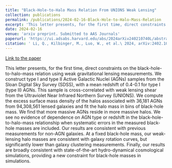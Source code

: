 ```yaml
---
title: "Black-Hole-to-Halo Mass Relation From UNIONS Weak Lensing"
collection: publications
permalink: /publications/2024-02-16-Black-Hole-to-Halo-Mass-Relation
excerpt: 'This letter presents, for the first time, direct constraints on the black-hole-to-halo-mass relation using weak gravitational lensing measurements. We construct type I and type II Active Galactic Nuclei (AGNs) samples from the Sloan Digital Sky Survey (SDSS), with a mean redshift of 0.4-0.1 for type I (type II) AGNs. This sample is cross-correlated with weak lensing shear from the Ultraviolet Near Infrared Northern Survey (UNIONS). We compute the excess surface mass density of the halos associated with 36,181 AGNs from 94,308,561 lensed galaxies and fit the halo mass in bins of black-hole mass. We find that more massive AGNs reside in more massive halos. We see no evidence of dependence on AGN type or redshift in the black-hole-to-halo-mass relationship when systematic errors in the measured black-hole masses are included. Our results are consistent with previous measurements for non-AGN galaxies. At a fixed black-hole mass, our weak-lensing halo masses are consistent with galaxy rotation curves, but significantly lower than galaxy clustering measurements. Finally, our results are broadly consistent with state-of-the-art hydro-dynamical cosmological simulations, providing a new constraint for black-hole masses in simulations.'
date: 2024-02-16
venue: 'arxiv preprint. Submitted to AAS Journals'
paperurl: 'https://ui.adsabs.harvard.edu/abs/2024arXiv240210740L/abstract'
citation: ' Li, Q., Kilbinger, M., Luo, W., et al.\ 2024, arXiv:2402.10740. doi:10.48550/arXiv.2402.10740'
---
```


<a href='https://ui.adsabs.harvard.edu/abs/2024arXiv240210740L/abstract'>Link to the paper</a>

This letter presents, for the first time, direct constraints on the black-hole-to-halo-mass relation using weak gravitational lensing measurements. We construct type I and type II Active Galactic Nuclei (AGNs) samples from the Sloan Digital Sky Survey (SDSS), with a mean redshift of 0.4-0.1 for type I (type II) AGNs. This sample is cross-correlated with weak lensing shear from the Ultraviolet Near Infrared Northern Survey (UNIONS). We compute the excess surface mass density of the halos associated with 36,181 AGNs from 94,308,561 lensed galaxies and fit the halo mass in bins of black-hole mass. We find that more massive AGNs reside in more massive halos. We see no evidence of dependence on AGN type or redshift in the black-hole-to-halo-mass relationship when systematic errors in the measured black-hole masses are included. Our results are consistent with previous measurements for non-AGN galaxies. At a fixed black-hole mass, our weak-lensing halo masses are consistent with galaxy rotation curves, but significantly lower than galaxy clustering measurements. Finally, our results are broadly consistent with state-of-the-art hydro-dynamical cosmological simulations, providing a new constraint for black-hole masses in simulations.

<!-- Recommended citation: Chaoli Translation Collaboration (2022). "Chinese translation of A. Zee's Quantum Field Theory in a Nutshell"  <i>USTC press</i> -->